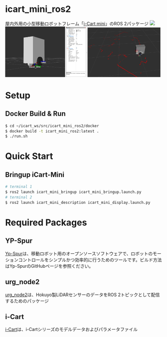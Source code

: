 # icart_mini_ros2
屋内外用の小型移動ロボットフレーム「[i-Cart mini](https://t-frog.com/products/icart_mini/)」のROS 2パッケージ
<img src=docs/imgs/icart_mini.png width=50%>  
<img src=docs/imgs/icart_urdf.png width=38%> <img src=docs/imgs/icart_rviz.png width=60%>

# Setup
## Docker Build & Run
```bash
$ cd ~/icart_ws/src/icart_mini_ros2/docker
$ docker build -t icart_mini_ros2:latest .
$ ./run.sh 
```

# Quick Start
## Bringup iCart-Mini
```bash
# terminal 1
$ ros2 launch icart_mini_bringup icart_mini_bringup.launch.py 
# terminal 2
$ ros2 launch icart_mini_description icart_mini_display.launch.py
```

# Required Packages
## YP-Spur 
[Yp-Spur](https://github.com/openspur/yp-spur)は、移動ロボット用のオープンソースソフトウェアで、ロボットのモーションコントロールをシンプルかつ効率的に行うためのツールです。ビルド方法はYp-SpurのGitHubページを参照ください。      

## urg_node2
[urg_node2](https://github.com/ShunjiHashimoto/urg_node2.git)は、Hokuyo製LiDARセンサーのデータをROS 2トピックとして配信するためのパッケージ

## i-Cart
[i-Cart](https://github.com/BND-tc/i-Cart)は、i-Cartシリーズのモデルデータおよびパラメータファイル
